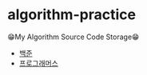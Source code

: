 # algorithm-practice
😁My Algorithm Source Code Storage😁

- [백준](https://github.com/namhyun99/algorithm-practice/tree/main/src/backjoon)
- [프로그래머스](https://github.com/namhyun99/algorithm-practice/tree/main/src/programmers)
